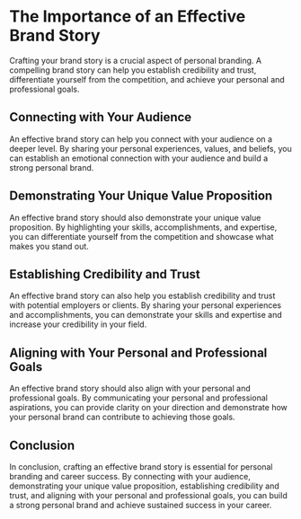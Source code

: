 The Importance of an Effective Brand Story
================================================================================

Crafting your brand story is a crucial aspect of personal branding. A compelling brand story can help you establish credibility and trust, differentiate yourself from the competition, and achieve your personal and professional goals.

Connecting with Your Audience
-----------------------------

An effective brand story can help you connect with your audience on a deeper level. By sharing your personal experiences, values, and beliefs, you can establish an emotional connection with your audience and build a strong personal brand.

Demonstrating Your Unique Value Proposition
-------------------------------------------

An effective brand story should also demonstrate your unique value proposition. By highlighting your skills, accomplishments, and expertise, you can differentiate yourself from the competition and showcase what makes you stand out.

Establishing Credibility and Trust
----------------------------------

An effective brand story can also help you establish credibility and trust with potential employers or clients. By sharing your personal experiences and accomplishments, you can demonstrate your skills and expertise and increase your credibility in your field.

Aligning with Your Personal and Professional Goals
--------------------------------------------------

An effective brand story should also align with your personal and professional goals. By communicating your personal and professional aspirations, you can provide clarity on your direction and demonstrate how your personal brand can contribute to achieving those goals.

Conclusion
----------

In conclusion, crafting an effective brand story is essential for personal branding and career success. By connecting with your audience, demonstrating your unique value proposition, establishing credibility and trust, and aligning with your personal and professional goals, you can build a strong personal brand and achieve sustained success in your career.
